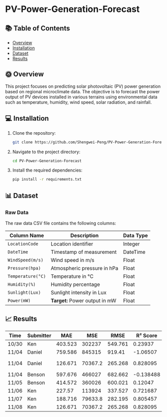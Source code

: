 # PV-Power-Generation-Forecast

## 📚 Table of Contents
- [Overview](#Overview)
- [Installation](#Installation)
- [Dataset](#Dataset)
- [Results](#Results)

## 🌞 Overview
This project focuses on predicting solar photovoltaic (PV) power generation based on regional microclimate data. The objective is to forecast the power output of PV devices installed in various terrains using environmental data such as temperature, humidity, wind speed, solar radiation, and rainfall.

## 💻 Installation
1. Clone the repository:
    ```sh
    git clone https://github.com/Shengwei-Peng/PV-Power-Generation-Forecast.git
    ```
2. Navigate to the project directory:
    ```sh
    cd PV-Power-Generation-Forecast
    ```
3. Install the required dependencies:
    ```sh
    pip install -r requirements.txt
    ```

## 📊 Dataset
### Raw Data
The raw data CSV file contains the following columns:

| **Column Name**       | **Description**                                  | **Data Type** |
| --------------------- | ------------------------------------------------ | ------------- |
| `LocationCode`        | Location identifier                              | Integer       |
| `DateTime`            | Timestamp of measurement                         | DateTime      |
| `WindSpeed(m/s)`      | Wind speed in m/s                                | Float         |
| `Pressure(hpa)`       | Atmospheric pressure in hPa                      | Float         |
| `Temperature(°C)`     | Temperature in °C                                | Float         |
| `Humidity(%)`         | Humidity percentage                              | Float         |
| `Sunlight(Lux)`       | Sunlight intensity in Lux                        | Float         |
| `Power(mW)`           | **Target:** Power output in mW                   | Float         |

## 📈 Results

| Time  | Submitter | MAE     | MSE     | RMSE    | R² Score   | Note         |
| ----- | --------- | ------- | ------- | ------- | ---------- | ------------ |
| 10/30 | Ken       | 403.523 | 302237  | 549.761 |    0.23937 |              |
| 11/04 | Daniel    | 759.586 | 845315  | 919.41  |   -1.06507 |              |
| 11/04 | Daniel    | 126.671 | 70367.2 | 265.268 |   0.828095 | Previous day |
| 11/04 | Benson    | 597.676 | 466027  | 682.662 |  -0.138488 |              |
| 11/05 | Benson    | 414.572 | 360026  | 600.021 |    0.12047 |              |
| 11/06 | Ken       |  227.57 | 113924  | 337.527 |   0.721687 |              |
| 11/07 | Ken       | 188.716 | 79633.8 | 282.195 |   0.805457 |              |
| 11/08 | Ken       | 126.671 | 70367.2 | 265.268 |   0.828095 |              |